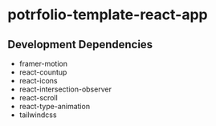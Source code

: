 ﻿# potrfolio-template-react-app

## Development Dependencies

<!-- List ul -->
- framer-motion
- react-countup
- react-icons
- react-intersection-observer
- react-scroll
- react-type-animation
- tailwindcss
